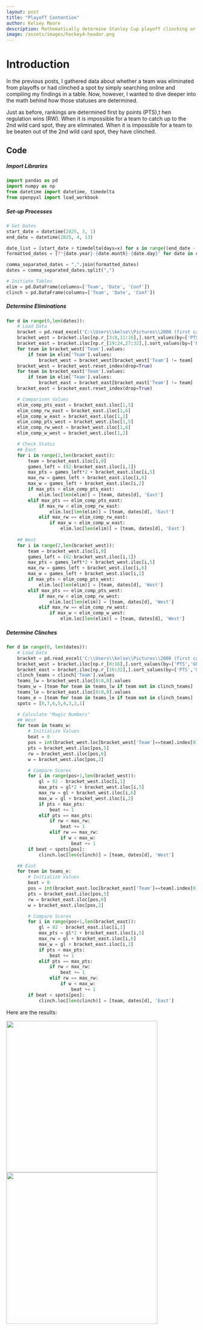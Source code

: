 ```yaml
---
layout: post
title: "Playoff Contention"
author: Kelsey Moore
description: Mathematically determine Stanley Cup playoff clinching or elimination
image: /assets/images/hockey4-header.png
---
```


# Introduction

In the previous posts, I gathered data about whether a team was eliminated from playoffs or had clinched a spot by simply searching online and compiling my findings in a table. Now, however, I wanted to dive deeper into the math behind how those statuses are determined.

Just as before, rankings are determined first by points (PTS),t hen regulation wins (RW). When it is impossible for a team to catch up to the 2nd wild card spot, they are eliminated. When it is impossible for a team to be beaten out of the 2nd wild card spot, they have clinched.

## Code

##### Import Libraries
```python
import pandas as pd
import numpy as np
from datetime import datetime, timedelta
from openpyxl import load_workbook
```

##### Set-up Processes
```python
# Get Dates
start_date = datetime(2025, 3, 1)
end_date = datetime(2025, 4, 13)

date_list = [start_date + timedelta(days=x) for x in range((end_date - start_date).days + 1)]
formatted_dates = [f"{date.year}-{date.month}-{date.day}" for date in date_list]

comma_separated_dates = ",".join(formatted_dates)
dates = comma_separated_dates.split(",")

# Initiate Tables
elim = pd.DataFrame(columns=['Team', 'Date', 'Conf'])
clinch = pd.DataFrame(columns=['Team', 'Date', 'Conf'])
```

##### Determine Eliminations
```python
for d in range(0,len(dates)):
    # Load Data
    bracket = pd.read_excel('C:\\Users\\kelse\\Pictures\\2008 (first camera)\\NHL Records.xlsx', sheet_name=dates[d])
    bracket_west = bracket.iloc[np.r_[3:8,11:16],].sort_values(by=['PTS','GP','RW','W'], ascending=[False, True, False, False]).reset_index(drop=True)
    bracket_east = bracket.iloc[np.r_[19:24,27:32],].sort_values(by=['PTS','GP','RW','W'], ascending=[False, True, False, False]).reset_index(drop=True)
    for team in bracket_west['Team'].values:
        if team in elim['Team'].values:
            bracket_west = bracket_west[bracket_west['Team'] != team]
    bracket_west = bracket_west.reset_index(drop=True)
    for team in bracket_east['Team'].values:
        if team in elim['Team'].values:
            bracket_east = bracket_east[bracket_east['Team'] != team]
    bracket_east = bracket_east.reset_index(drop=True)    

    # Comparison Values
    elim_comp_pts_east = bracket_east.iloc[1,5]
    elim_comp_rw_east = bracket_east.iloc[1,6]
    elim_comp_w_east = bracket_east.iloc[1,2]
    elim_comp_pts_west = bracket_west.iloc[1,5]
    elim_comp_rw_west = bracket_west.iloc[1,6]
    elim_comp_w_west = bracket_west.iloc[1,2]

    # Check Status
    ## East
    for i in range(2,len(bracket_east)):
        team = bracket_east.iloc[i,0]
        games_left = (82-bracket_east.iloc[i,1])
        max_pts = games_left*2 + bracket_east.iloc[i,5]
        max_rw = games_left + bracket_east.iloc[i,6]
        max_w = games_left + bracket_east.iloc[i,2]
        if max_pts < elim_comp_pts_east:
            elim.loc[len(elim)] = [team, dates[d], 'East']
        elif max_pts == elim_comp_pts_east:
            if max_rw < elim_comp_rw_east:
                elim.loc[len(elim)] = [team, dates[d], 'East']
            elif max_rw == elim_comp_rw_east:
                if max_w < elim_comp_w_east:
                    elim.loc[len(elim)] = [team, dates[d], 'East']
    
    ## West
    for i in range(2,len(bracket_west)):
        team = bracket_west.iloc[i,0]
        games_left = (82-bracket_west.iloc[i,1])
        max_pts = games_left*2 + bracket_west.iloc[i,5]
        max_rw = games_left + bracket_west.iloc[i,6]
        max_w = games_left + bracket_west.iloc[i,2]
        if max_pts < elim_comp_pts_west:
            elim.loc[len(elim)] = [team, dates[d], 'West']
        elif max_pts == elim_comp_pts_west:
            if max_rw < elim_comp_rw_west:
                elim.loc[len(elim)] = [team, dates[d], 'West']
            elif max_rw == elim_comp_rw_west:
                if max_w < elim_comp_w_west:
                    elim.loc[len(elim)] = [team, dates[d], 'West']
```

##### Determine Clinches
```python
for d in range(0, len(dates)):
    # Load Data
    bracket = pd.read_excel('C:\\Users\\kelse\\Pictures\\2008 (first camera)\\NHL Records.xlsx', sheet_name=dates[d])
    bracket_west = bracket.iloc[np.r_[0:16],].sort_values(by=['PTS','GP','RW','W'], ascending=[False, True, False, False]).reset_index(drop=True)
    bracket_east = bracket.iloc[np.r_[16:32],].sort_values(by=['PTS','GP','RW','W'], ascending=[False, True, False, False]).reset_index(drop=True)
    clinch_teams = clinch['Team'].values
    teams_lw = bracket_west.iloc[0:8,0].values
    teams_w = [team for team in teams_lw if team not in clinch_teams]
    teams_le = bracket_east.iloc[0:8,0].values
    teams_e = [team for team in teams_le if team not in clinch_teams]
    spots = [8,7,6,5,4,3,2,1]

    # Calculate "Magic Numbers"
    ## West
    for team in teams_w:
        # Initialize Values
        beat = 0
        pos = int(bracket_west.loc[bracket_west['Team']==team].index[0])
        pts = bracket_west.iloc[pos,5]
        rw = bracket_west.iloc[pos,6]
        w = bracket_west.iloc[pos,2]

        # Compare Scores
        for i in range(pos+1,len(bracket_west)):
            gl = 82 - bracket_west.iloc[i,1]
            max_pts = gl*2 + bracket_west.iloc[i,5]
            max_rw = gl + bracket_west.iloc[i,6]
            max_w = gl + bracket_west.iloc[i,2]
            if pts < max_pts:
                beat += 1
            elif pts == max_pts:
                if rw < max_rw:
                    beat += 1
                elif rw == max_rw:
                    if w < max_w:
                        beat += 1
        if beat < spots[pos]:
            clinch.loc[len(clinch)] = [team, dates[d], 'West']

    ## East
    for team in teams_e:
        # Initialize Values
        beat = 0
        pos = int(bracket_east.loc[bracket_east['Team']==team].index[0])
        pts = bracket_east.iloc[pos,5]
        rw = bracket_east.iloc[pos,6]
        w = bracket_east.iloc[pos,2]

        # Compare Scores
        for i in range(pos+1,len(bracket_east)):
            gl = 82 - bracket_east.iloc[i,1]
            max_pts = gl*2 + bracket_east.iloc[i,5]
            max_rw = gl + bracket_east.iloc[i,6]
            max_w = gl + bracket_east.iloc[i,2]
            if pts < max_pts:
                beat += 1
            elif pts == max_pts:
                if rw < max_rw:
                    beat += 1
                elif rw == max_rw:
                    if w < max_w:
                        beat += 1
        if beat < spots[pos]:
            clinch.loc[len(clinch)] = [team, dates[d], 'East']
```

Here are the results: 

<p float="left">
  <img src="https://raw.githubusercontent.com/kbmoore02/NHL-Data-Analysis/main/assets/images/hockey1-header.jpg" style="width:400px" />
  <img src="https://raw.githubusercontent.com/kbmoore02/NHL-Data-Analysis/main/assets/images/blog3b/hockey2-header.jpg" style="width:400px" /> 
</p>
